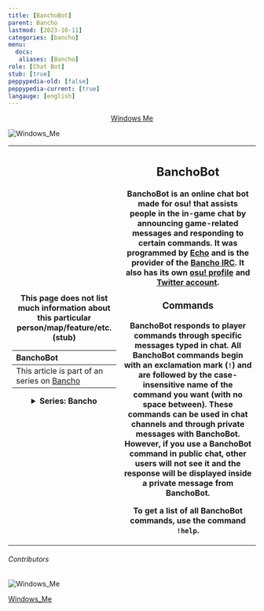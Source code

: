```yaml
---
title: [BanchoBot]
parent: Bancho
lastmod: [2023-10-11]
categories: [bancho]
menu:
  docs:
   aliases: [Bancho]
role: [Chat Bot]
stub: [true]
peppypedia-old: [false]
peppypedia-current: [true]
langauge: [english]
---
```



<t><center>[Windows Me](https://osu.ppy.sh/users/28893698)</center>
<link rel="stylesheet" href="../profile.css"></t>

![Windows_Me](https://a.ppy.sh/28893698_q.jpeg#author "Windows_Me")

<table>
<tbody><tr>
<th>

This page does not list much information about this particular person/map/feature/etc. (stub)

| BanchoBot    |
|:---------------------------|
| This article is part of an series on [Bancho](./index.md) |

<details>
<summary>Series: Bancho</summary>
<br>

[Internet Relay Chat](./IRC.md)

[BanchoBot](.)

</details>

</th><th>

## BanchoBot

BanchoBot is an online chat bot made for osu! that assists people in the in-game chat by announcing game-related messages and responding to certain commands. It was programmed by [Echo](https://osu.ppy.sh/users/431) and is the provider of the [Bancho IRC](/wiki/Community/Internet_Relay_Chat). 
It also has its own [osu! profile](https://osu.ppy.sh/users/3) and [Twitter account](https://twitter.com/banchoboat).

### Commands

BanchoBot responds to player commands through specific messages typed in chat. All BanchoBot commands begin with an exclamation mark (`!`) and are followed by the case-insensitive name of the command you want (with no space between). These commands can be used in chat channels and through private messages with BanchoBot. However, if you use a BanchoBot command in public chat, other users will not see it and the response will be displayed inside a private message from BanchoBot.

To get a list of all BanchoBot commands, use the command `!help`.

</table>

###### Contributors

<link rel="stylesheet" href="../users/contributor.css">
 
 ![Windows_Me](https://a.ppy.sh/28893698_q.jpeg#contributor)
  
[Windows_Me](https://osu.ppy.sh/u/Windows_Me)
